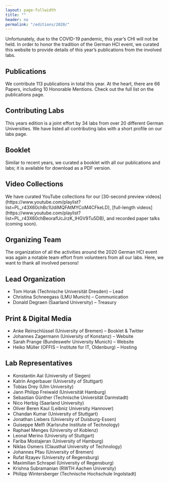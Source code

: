 ```yaml
---
layout: page-fullwidth
title: ""
header: no
permalink: "/editions/2020/"
---
```

Unfortunately, due to the COVID-19 pandemic, this year’s CHI will not be held. In order to honor the tradition of the German HCI event, we curated this website to provide details of this year’s publications from the involved labs.

<h2 class="head-text">  Publications</h2>
We contribute 113 publications in total this year. At the heart, there are 66 Papers, including 10
Honorable Mentions. Check out the full list on the publications page.

<h2 class="head-text"> Contributing Labs </h2>
This years edition is a joint effort by 34 labs from over 20 different German Universities. We have listed all contributing labs with a short profile on our labs page.

<h2 class="head-text"> Booklet </h2>
Similar to recent years, we curated a booklet with all our publications and labs; it is available for download as a PDF version.

<h2 class="head-text">  Video Collections </h2>
We have curated YouTube collections for our [30-second preview videos](https://www.youtube.com/playlist?list=PL_r43X60chBc1UdiMQFAtMYCoM4CFkeLD), [full-length videos](https://www.youtube.com/playlist?list=PL_r43X60chBeorafUcJrzK_lHGV9Tu5DB), and recorded paper talks (coming soon).

<h2 class="head-text">  Organizing Team </h2>
The organization of all the activities around the 2020 German HCI event was again a notable team effort from volunteers from all our labs. Here, we want to thank all involved persons!

<h2 class="head-text">  Lead Organization </h2>

- Tom Horak (Technische Universität Dresden) – Lead
- Christina Schneegass (LMU Munich) – Communication
- Donald Degraen (Saarland University) – Treasury

<h2 class="head-text">  Print & Digital Media</h2>

- Anke Reinschlüssel (University of Bremen) – Booklet & Twitter
- Johannes Zagermann (University of Konstanz) – Website
- Sarah Prange (Bundeswehr University Munich) – Website
- Heiko Müller (OFFIS – Institute for IT, Oldenburg) – Hosting

<h2 class="head-text">  Lab Representatives</h2>

- Konstantin Aal (University of Siegen)
- Katrin Angerbauer (University of Stuttgart)
- Tobias Drey (Ulm University)
- Jann Philipp Freiwald (Universität Hamburg)
- Sebastian Günther (Technische Universität Darmstadt)
- Nico Herbig (Saarland University)
- Oliver Beren Kaul (Leibniz University Hannover)
- Chandan Kumar (University of Stuttgart)
- Jonathan Liebers (University of Duisburg-Essen)
- Guiseppe Melfi (Karlsruhe Institute of Technology)
- Raphael Menges (University of Koblenz)
- Leonal Merino (University of Stuttgart)
- Fariba Mostajeran (University of Hamburg)
- Niklas Osmers (Clausthal University of Technology)
- Johannes Pfau (University of Bremen)
- Rufat Rzayev (University of Regensburg)
- Maximilian Schrapel (University of Regensburg)
- Krishna Subramanian (RWTH Aachen University)
- Philipp Wintersberger (Technische Hochschule Ingolstadt)